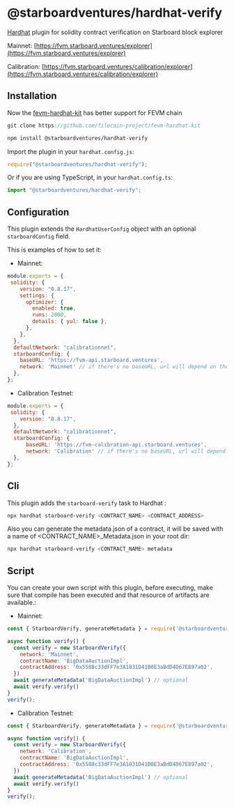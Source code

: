 # @starboardventures/hardhat-verify

[Hardhat](https://hardhat.org) plugin for solidity contract verification on Starboard block explorer

Mainnet: [https://fvm.starboard.ventures/explorer](https://fvm.starboard.ventures/explorer)

Calibration: [https://fvm.starboard.ventures/calibration/explorer](https://fvm.starboard.ventures/calibration/explorer)


## Installation

Now the [fevm-hardhat-kit](https://github.com/filecoin-project/fevm-hardhat-kit) has better support for FEVM chain

```js
git clone https://github.com/filecoin-project/fevm-hardhat-kit
```


```bash
npm install @starboardventures/hardhat-verify
```

Import the plugin in your `hardhat.config.js`:

```js
require("@starboardventures/hardhat-verify");
```

Or if you are using TypeScript, in your `hardhat.config.ts`:

```ts
import "@starboardventures/hardhat-verify";
```


## Configuration

This plugin extends the `HardhatUserConfig` object with an optional `starboardConfig` field.

This is examples of how to set it:
* Mainnet:
```js
module.exports = {
 solidity: {
    version: "0.8.17",
    settings: {
      optimizer: {
        enabled: true,
        runs: 2000,
        details: { yul: false },
      },
    },
  },
  defaultNetwork: "calibrationnet",
  starboardConfig: {
    baseURL: 'https://fvm-api.starboard.ventures',
    network: 'Mainnet' // if there's no baseURL, url will depend on the network.  Mainnet || Calibration
  },
};
```
* Calibration Testnet:
```js
module.exports = {
 solidity: {
    version: "0.8.17",
  },
  defaultNetwork: "calibrationnet",
  starboardConfig: {
      baseURL: 'https://fvm-calibration-api.starboard.ventures',
      network: 'Calibration' // if there's no baseURL, url will depend on the network.  Mainnet || Calibration
  },
};
```

## Cli

This plugin adds the `starboard-verify` task to Hardhat :
```bash
npx hardhat starboard-verify <CONTRACT_NAME> <CONTRACT_ADDRESS>
```
Also you can generate the metadata.json of a contract, it will be saved with a name of <CONTRACT_NAME>_Metadata.json in your root dir:
```bash
npx hardhat starboard-verify <CONTRACT_NAME> metadata
```

## Script
You can create your own script with this plugin, before executing, make sure that compile has been executed and that resource of artifacts are available.:
* Mainnet:
```js
const { StarboardVerify, generateMetadata } = require('@starboardventures/hardhat-verify/dist/src/utils')

async function verify() {
  const verify = new StarboardVerify({
    network: 'Mainnet',
    contractName: 'BigDataAuctionImpl',
    contractAddress: '0x5588c33dFF7e3A1831D41B0E3aBdD4D67E897a02',
  })
  await generateMetadata('BigDataAuctionImpl') // optional
  await verify.verify()
}
verify();
```

* Calibration Testnet:
```js
const { StarboardVerify, generateMetadata } = require('@starboardventures/hardhat-verify/dist/src/utils')

async function verify() {
  const verify = new StarboardVerify({
    network: 'Calibration',
    contractName: 'BigDataAuctionImpl',
    contractAddress: '0x5588c33dFF7e3A1831D41B0E3aBdD4D67E897a02',
  })
  await generateMetadata('BigDataAuctionImpl') // optional
  await verify.verify()
}
verify();
```
